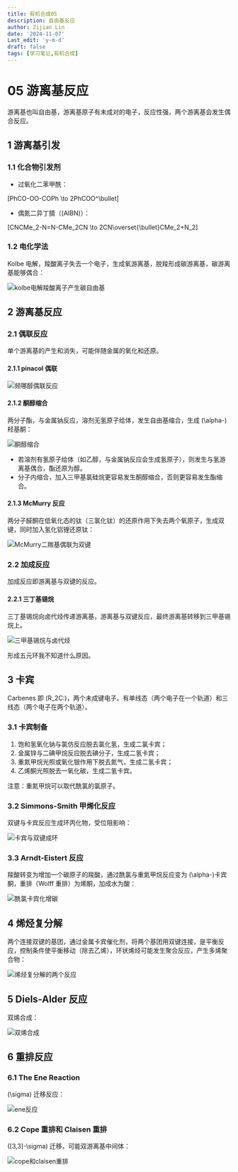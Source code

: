 ```yaml
---
title: 有机合成05
description: 自由基反应
author: Zijian Lin
date: '2024-11-07'
Last_edit: 'y-m-d'
draft: false 
tags: [学习笔记,有机合成] 
---
```


# 05 游离基反应

游离基也叫自由基，游离基原子有未成对的电子，反应性强，两个游离基会发生偶合反应。

## 1 游离基引发

### 1.1 化合物引发剂

+ 过氧化二苯甲酰：

\[PhCO-OO-COPh \to 2PhCOO^\bullet\]

+ 偶氮二异丁腈（\(AIBN\)）：

\[CNCMe_2-N=N-CMe_2CN \to 2CN\overset{\bullet}CMe_2+N_2\]

### 1.2 电化学法

Kolbe 电解，羧酸离子失去一个电子，生成氧游离基，脱羧形成碳游离基，碳游离基能够偶合：

![kolbe电解羧酸离子产生碳自由基](/images/organicSynthe/05-01-Kolbe_Electrolysis.png)

## 2 游离基反应

### 2.1 偶联反应

单个游离基的产生和消失，可能伴随金属的氧化和还原。

#### 2.1.1 pinacol 偶联

![频哪醇偶联反应](/images/organicSynthe/05-02-Pinacol_Coupling.png)

#### 2.1.2 酮醇缩合

两分子酯，与金属钠反应，溶剂无氢原子给体，发生自由基缩合，生成 \(\alpha-\)羟基酮：

![酮醇缩合](/images/organicSynthe/05-03-Acyloin_Condensation.png)

+ 若溶剂有氢原子给体（如乙醇，与金属钠反应会生成氢原子），则发生与氢游离基偶合，酯还原为醇。
+ 分子内缩合，加入三甲基氯硅烷更容易发生酮醇缩合，否则更容易发生酯缩合。

#### 2.1.3 McMurry 反应

两分子醛酮在低氧化态的钛（三氯化钛）的还原作用下失去两个氧原子，生成双键，同时加入氢化铝锂还原钛：

![McMurry二羰基偶联为双键](/images/organicSynthe/05-04-McMurry.png)

### 2.2 加成反应

加成反应即游离基与双键的反应。

#### 2.2.1 三丁基锡烷

三丁基锡烷向卤代烃传递游离基，游离基与双键反应，最终游离基转移到三甲基锡烷上。

![三甲基锡烷与卤代烃](/images/organicSynthe/05-05-Tributylstannane_Radical_Provider.png)

形成五元环我不知道什么原因。

## 3 卡宾

Carbenes 即 \(R_2C:\)，两个未成键电子。有单线态（两个电子在一个轨道）和三线态（两个电子在两个轨道）。

### 3.1 卡宾制备

1. 饱和氢氧化钠与氯仿反应脱去氯化氢，生成二氯卡宾；
2. 金属锌与二碘甲烷反应脱去碘分子，生成二氢卡宾；
3. 重氮甲烷光照或氧化银作用下脱去氮气，生成二氢卡宾；
4. 乙烯酮光照脱去一氧化碳，生成二氢卡宾。

注意：重氮甲烷可以取代酰氯的氯原子。

### 3.2 Simmons-Smith 甲烯化反应

双键与卡宾反应生成环丙化物，受位阻影响：

![卡宾与双键成环](/images/organicSynthe/05-06-Simmons-Smith_Cyclopropanation.png)

### 3.3 Arndt-Eistert 反应

羧酸转变为增加一个碳原子的羧酸，通过酰氯与重氮甲烷反应变为 \(\alpha-\)卡宾酮，重排（Wolff 重排）为烯酮，加成水为酸：

![酰氯卡宾化增碳](/images/organicSynthe/05-07-Arndt-Eistert.png)

## 4 烯烃复分解

两个连接双键的基团，通过金属卡宾催化剂，将两个基团用双键连接，是平衡反应，控制条件使平衡移动（除去乙烯），环状烯烃可能发生聚合反应，产生多烯聚合物：

![烯烃复分解的两个反应](/images/organicSynthe/05-08-Olefin_Metathesis.png)

## 5 Diels-Alder 反应

双烯合成：

![双烯合成](/images/organicSynthe/05-09-Diels-Alder.png)

## 6 重排反应

### 6.1 The Ene Reaction

\(\sigma\) 迁移反应：

![ene反应](/images/organicSynthe/05-10-Ene_Reaction.png)

### 6.2 Cope 重排和 Claisen 重排

\([3,3]-\sigma\) 迁移，可能双游离基中间体：

![cope和claisen重排](/images/organicSynthe/05-11-Cope_and_Claisen_Rearrngments.png)
